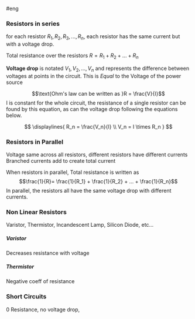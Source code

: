#eng 
### Resistors in series
for each resistor $R_1, R_2, R_3, ..., R_n$, each resistor has the same current but with a voltage drop.

Total resistance over the resistors $R = R_1 + R_2 + ... + R_n$

**Voltage drop** is notated $V_1, V_2, ..., V_n$ and represents the difference between voltages at points in the circuit. This is *Equal* to the Voltage of the power source

$$\text{Ohm's law can be written as }R = \frac{V}{I}$$
I is constant for the whole circuit, the resistance of a single resistor can be found by this equation, as can the voltage drop following the equations below.

$$
\displaylines{
R_n = \frac{V_n}{I} \\
V_n = I \times R_n
}
$$
### Resistors in Parallel

Voltage same across all resistors, different resistors have different currents
Branched currents add to create total current


When resistors in parallel, Total resistance is written as $$\frac{1}{R}= \frac{1}{R_1} + \frac{1}{R_2} + ... + \frac{1}{R_n}$$
In parallel, the resistors all have the same voltage drop with different currents.

### Non Linear Resistors

Varistor, Thermistor, Incandescent Lamp, Silicon Diode, etc...

##### Varistor
Decreases resistance with voltage

##### Thermistor
Negative coeff of resistance


### Short Circuits
0 Resistance, no voltage drop, 